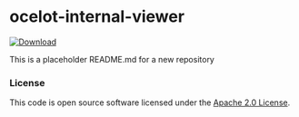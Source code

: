 
# ocelot-internal-viewer

 [ ![Download](https://api.bintray.com/packages/hmrc/releases/ocelot-internal-viewer/images/download.svg) ](https://bintray.com/hmrc/releases/ocelot-internal-viewer/_latestVersion)

This is a placeholder README.md for a new repository

### License

This code is open source software licensed under the [Apache 2.0 License]("http://www.apache.org/licenses/LICENSE-2.0.html").

